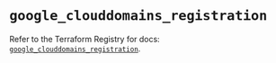 # `google_clouddomains_registration`

Refer to the Terraform Registry for docs: [`google_clouddomains_registration`](https://registry.terraform.io/providers/hashicorp/google/5.36.0/docs/resources/clouddomains_registration).
